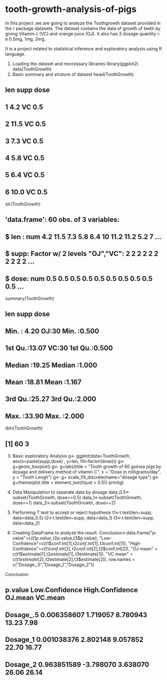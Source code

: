 # tooth-growth-analysis-of-pigs

In this project ,we are  going to analyze the Toothgrowth dataset provided
 in the r package datasets. 
The dataset contains the data of growth of teeth
 by giving Vitamin c (VC) and orange juice (OJ). 
It also has 3 dosage quantity i-e 0.5mg, 1mg, 2mg.

 It is a project related to statistical inference and exploratory analysis using R language.

1. Loading the dataset and neccessary libraries
library(ggplot2)
data(ToothGrowth)
2. Basic summary and struture of dataset
head(ToothGrowth)
##    len supp dose
## 1  4.2   VC  0.5
## 2 11.5   VC  0.5
## 3  7.3   VC  0.5
## 4  5.8   VC  0.5
## 5  6.4   VC  0.5
## 6 10.0   VC  0.5
str(ToothGrowth)
## 'data.frame':    60 obs. of  3 variables:
##  $ len : num  4.2 11.5 7.3 5.8 6.4 10 11.2 11.2 5.2 7 ...
##  $ supp: Factor w/ 2 levels "OJ","VC": 2 2 2 2 2 2 2 2 2 2 ...
##  $ dose: num  0.5 0.5 0.5 0.5 0.5 0.5 0.5 0.5 0.5 0.5 ...
summary(ToothGrowth)
##       len        supp         dose      
##  Min.   : 4.20   OJ:30   Min.   :0.500  
##  1st Qu.:13.07   VC:30   1st Qu.:0.500  
##  Median :19.25           Median :1.000  
##  Mean   :18.81           Mean   :1.167  
##  3rd Qu.:25.27           3rd Qu.:2.000  
##  Max.   :33.90           Max.   :2.000
dim(ToothGrowth)
## [1] 60  3
3. Basic exploratory Analysis
g<- ggplot(data=ToothGrowth, aes(x=paste(supp,dose) , y=len, fill=factor(dose)))
g<- g+geom_boxplot() 
g<- g+labs(title = "Tooth growth of 60 guinea pigs by dosage and delivery method of vitamin C", x = "Dose in milligrams/day", y = "Tooth Lengh")
g<- g+ scale_fill_discrete(name="dosage type")
g<- g+theme(plot.title = element_text(hjust = 0.5))
print(g)


4. Data Manipulation to separate data by dosage
data_0.5<-subset(ToothGrowth, dose==0.5)
data_1<-subset(ToothGrowth, dose==1)
data_2<-subset(ToothGrowth, dose==2)
5. Performing T test to accept or reject hypothesis
t1<-t.test(len~supp, data=data_0.5)
t2<-t.test(len~supp, data=data_1)
t3<-t.test(len~supp, data=data_2)
6. Creating DataFrame to analyze the result.
Conclusion<-data.frame("p-value"=c(t1$p.value,t2$p.value,t3$p.value),
                       "Low-Confidence"=c(t1$conf.int[1],t2$conf.int[1],t3$conf.int[1]),
                       "High-Confidence"=c(t1$conf.int[2],t2$conf.int[2],t3$conf.int[2]),
                       "OJ mean" = c(t1$estimate[1],t2$estimate[1],t3$estimate[1]),
                       "VC mean" = c(t1$estimate[2],t2$estimate[2],t3$estimate[2]),
                       row.names = c("Dosage_.5","Dosage_1","Dosage_2"))

Conclusion
##               p.value Low.Confidence High.Confidence OJ.mean VC.mean
## Dosage_.5 0.006358607       1.719057        8.780943   13.23    7.98
## Dosage_1  0.001038376       2.802148        9.057852   22.70   16.77
## Dosage_2  0.963851589      -3.798070        3.638070   26.06   26.14
